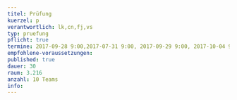 ```yaml
---
titel: Prüfung
kuerzel: p
verantwortlich: lk,cn,fj,vs
typ: pruefung
pflicht: true
termine: 2017-09-28 9:00,2017-07-31 9:00, 2017-09-29 9:00, 2017-10-04 9:00, 2017-10-05 9:00, 2017-10-06 9:00
empfohlene-voraussetzungen: 
published: true
dauer: 30
raum: 3.216
anzahl: 10 Teams
info:
---
```


